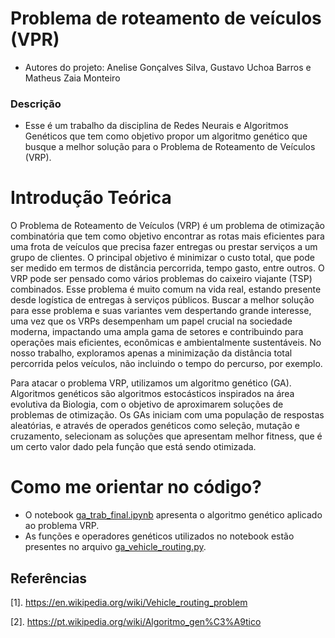 # Problema de roteamento de veículos (VPR)
- Autores do projeto: Anelise Gonçalves Silva, Gustavo Uchoa Barros e Matheus Zaia Monteiro

### Descrição
- Esse é um trabalho da disciplina de Redes Neurais e Algoritmos Genéticos que tem como objetivo propor um algoritmo genético que busque a melhor solução para o Problema de Roteamento de Veículos (VRP). 

# Introdução Teórica
O Problema de Roteamento de Veículos (VRP) é um problema de otimização combinatória que tem como objetivo encontrar as rotas mais eficientes para uma frota de veículos que precisa fazer entregas ou prestar serviços a um grupo de clientes. O principal objetivo é minimizar o custo total, que pode ser medido em termos de distância percorrida, tempo gasto, entre outros. O VRP pode ser pensado como vários problemas do caixeiro viajante (TSP) combinados. Esse problema é muito comum na vida real, estando presente desde logística de entregas à serviços públicos. Buscar a melhor solução para esse problema e suas variantes vem despertando grande interesse, uma vez que os VRPs desempenham um papel crucial na sociedade moderna, impactando uma ampla gama de setores e contribuindo para operações mais eficientes, econômicas e ambientalmente sustentáveis. No nosso trabalho, exploramos apenas a minimização da distância total percorrida pelos veículos, não incluindo o tempo do percurso, por exemplo. 

Para atacar o problema VRP, utilizamos um algoritmo genético (GA). Algoritmos genéticos são algoritmos estocásticos inspirados na área evolutiva da Biologia, com o objetivo de aproximarem soluções de problemas de otimização. Os GAs iniciam com uma população de respostas aleatórias, e através de operados genéticos como seleção, mutação e cruzamento, selecionam as soluções que apresentam melhor fitness, que é um certo valor dado pela função que está sendo otimizada. 

# Como me orientar no código? 
- O notebook [ga_trab_final.ipynb](https://github.com/lisbylis/Trabalho_Final_Algoritmos_NR/blob/main/ga_trab_final.ipynb) apresenta o algoritmo genético aplicado ao problema VRP.
- As funções e operadores genéticos utilizados no notebook estão presentes no arquivo [ga_vehicle_routing.py](https://github.com/lisbylis/Trabalho_Final_Algoritmos_NR/blob/main/ga_vehicle_routing.py).



## Referências 
[1]. https://en.wikipedia.org/wiki/Vehicle_routing_problem 

[2]. https://pt.wikipedia.org/wiki/Algoritmo_gen%C3%A9tico

